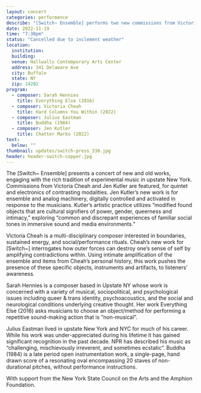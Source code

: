```yaml
---
layout: concert
categories: performance
describe: "[Switch~ Ensemble] performs two new commissions from Victoria Cheah and Jen Kutler, alongside works by Sarah Hennies and Julius Eastman"
date: 2022-11-19
time: "7:30pm"
status: "Cancelled due to inclement weather"
location:
  institution:
  building:
  venue: Hallwalls Contemporary Arts Center
  address: 341 Delaware Ave
  city: Buffalo
  state: NY
  zip: 14202
program:
  - composer: Sarah Hennies
    title: Everything Else (2016)
  - composer: Victoria Cheah
    title: Hard Columns You Within (2022)
  - composer: Julius Eastman
    title: Buddha (1984)
  - composer: Jen Kutler
    title: Chatter Marks (2022)
text:
  below: ""
thumbnail: updates/switch-press_330.jpg
header: header-switch-copper.jpg
---
```


The [Switch~ Ensemble] presents a concert of new and old works, engaging with the rich tradition of experimental music in upstate New York. Commissions from Victoria Cheah and Jen Kutler are featured, for quintet and electronics of contrasting modalities. Jen Kutler’s new work is for ensemble and analog machinery, digitally controlled and activated in response to the musicians. Kutler’s artistic practice utilizes “modified found objects that are cultural signifiers of power, gender, queerness and intimacy,” exploring “common and discrepant experiences of familiar social tones in immersive sound and media environments.”

Victoria Cheah is a multi-disciplinary composer interested in boundaries, sustained energy, and social/performance rituals. Cheah’s new work for [Switch~] interrogates how outer forces can destroy one’s sense of self by amplifying contradictions within. Using intimate amplification of the ensemble and items from Cheah’s personal history, this work pushes the presence of these specific objects, instruments and artifacts, to listeners’ awareness.

Sarah Hennies is a composer based in Upstate NY whose work is concerned with a variety of musical, sociopolitical, and psychological issues including queer & trans identity, psychoacoustics, and the social and neurological conditions underlying creative thought. Her work Everything Else (2016) asks musicians to choose an object/method for performing a repetitive sound-making action that is “non-musical”.

Julius Eastman lived in upstate New York and NYC for much of his career. While his work was under-appreciated during his lifetime it has gained significant recognition in the past decade. NPR has described his music as “challenging, mischievously irreverent, and sometimes ecstatic”. Buddha (1984) is a late period open instrumentation work, a single-page, hand drawn score of a resonating oval encompassing 20 staves of non-durational pitches, without performance instructions.

With support from the New York State Council on the Arts and the Amphion Foundation.

